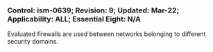 ### Control: ism-0639; Revision: 9; Updated: Mar-22; Applicability: ALL; Essential Eight: N/A
<p>Evaluated firewalls are used between networks belonging to different security domains.</p>